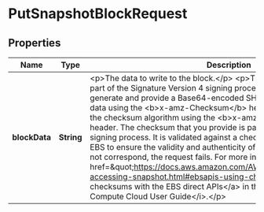 

# PutSnapshotBlockRequest


## Properties

| Name | Type | Description | Notes |
|------------ | ------------- | ------------- | -------------|
|**blockData** | **String** | &lt;p&gt;The data to write to the block.&lt;/p&gt; &lt;p&gt;The block data is not signed as part of the Signature Version 4 signing process. As a result, you must generate and provide a Base64-encoded SHA256 checksum for the block data using the &lt;b&gt;x-amz-Checksum&lt;/b&gt; header. Also, you must specify the checksum algorithm using the &lt;b&gt;x-amz-Checksum-Algorithm&lt;/b&gt; header. The checksum that you provide is part of the Signature Version 4 signing process. It is validated against a checksum generated by Amazon EBS to ensure the validity and authenticity of the data. If the checksums do not correspond, the request fails. For more information, see &lt;a href&#x3D;\&quot;https://docs.aws.amazon.com/AWSEC2/latest/UserGuide/ebs-accessing-snapshot.html#ebsapis-using-checksums\&quot;&gt; Using checksums with the EBS direct APIs&lt;/a&gt; in the &lt;i&gt;Amazon Elastic Compute Cloud User Guide&lt;/i&gt;.&lt;/p&gt; |  |



